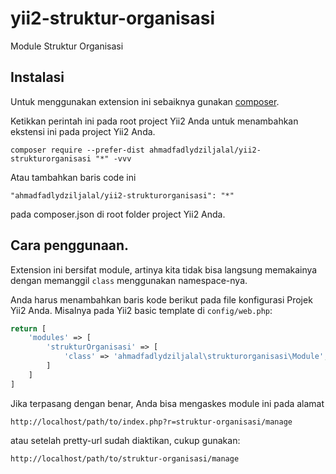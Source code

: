 yii2-struktur-organisasi
========================
Module Struktur Organisasi

Instalasi
------------

Untuk menggunakan extension ini sebaiknya gunakan [composer](http://getcomposer.org/download/).

Ketikkan perintah ini pada root project Yii2 Anda untuk menambahkan ekstensi ini pada project Yii2 Anda.

```
composer require --prefer-dist ahmadfadlydziljalal/yii2-strukturorganisasi "*" -vvv
```

Atau tambahkan baris code ini 

```
"ahmadfadlydziljalal/yii2-strukturorganisasi": "*"
```

pada composer.json di root folder project Yii2 Anda.


Cara penggunaan.
-----
Extension ini bersifat module, artinya kita tidak bisa langsung memakainya dengan memanggil `class` menggunakan namespace-nya. 


Anda harus menambahkan baris kode berikut pada file konfigurasi Projek Yii2 Anda.
Misalnya pada Yii2 basic template di `config/web.php`:

```php
return [
    'modules' => [
        'strukturOrganisasi' => [
            'class' => 'ahmadfadlydziljalal\strukturorganisasi\Module',
        ]
    ]
]

```
Jika terpasang dengan benar, Anda bisa mengaskes module ini pada alamat
```
http://localhost/path/to/index.php?r=struktur-organisasi/manage
```

atau setelah pretty-url sudah diaktikan, cukup gunakan: 
```
http://localhost/path/to/struktur-organisasi/manage
```
